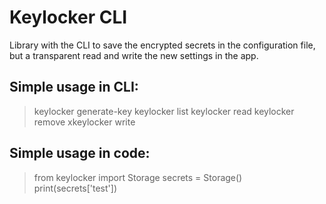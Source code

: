 # Keylocker CLI
Library with the CLI to save the encrypted secrets in the configuration file, but a transparent read and write the new settings in the app.

## Simple usage in CLI:
> keylocker generate-key
> keylocker list
> keylocker read <keyname>
> keylocker remove <keyname>
> xkeylocker write <keyname> <value>

## Simple usage in code:
> from keylocker import Storage
> secrets = Storage()
> print(secrets['test'])